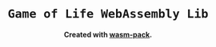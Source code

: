 <div align="center">

  <h1><code>Game of Life WebAssembly Lib</code></h1>

  <strong>Created with <a href="https://github.com/rustwasm/wasm-pack">wasm-pack</a>.</strong>

</div>

